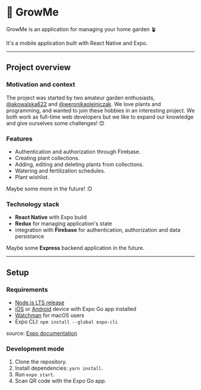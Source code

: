 # 🌱 GrowMe

GrowMe is an application for managing your home garden 🪴

It's a mobile application built with React Native and Expo.

---

## Project overview

### Motivation and context

The project was started by two amateur garden enthusiasts, [@akowalska622](https://github.com/akowalska622) and [@weronikaolejniczak](https://github.com/weronikaolejniczak). We love plants and programming, and wanted to join these hobbies in an interesting project. We both work as full-time web developers but we like to expand our knowledge and give ourselves some challenges! 😊

### Features

- Authentication and authorization through Firebase.
- Creating plant collections.
- Adding, editing and deleting plants from collections.
- Watering and fertilization schedules.
- Plant wishlist.

Maybe some more in the future! :D

### Technology stack

- **React Native** with Expo build
- **Redux** for managing application's state
- integration with **Firebase** for authentication, authorization and data persistance

Maybe some **Express** backend application in the future.

---

## Setup

### Requirements

- [Node.js LTS release](https://nodejs.org/en/)
- [iOS](https://itunes.com/apps/exponent) or [Android](https://play.google.com/store/apps/details?id=host.exp.exponent) device with Expo Go app installed
- [Watchman](https://facebook.github.io/watchman/docs/install#buildinstall) for macOS users
- Expo CLI: `npm install --global expo-cli`

source: [Expo documentation](https://docs.expo.dev/get-started/installation/)

### Development mode

1. Clone the repository.
2. Install dependencies: `yarn install`.
3. Run `expo start`.
4. Scan QR code with the Expo Go app.

